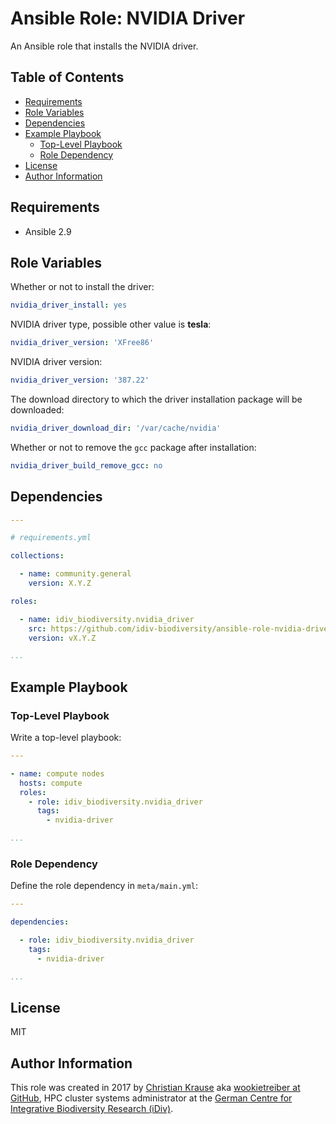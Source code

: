 Ansible Role: NVIDIA Driver
===========================

An Ansible role that installs the NVIDIA driver.

Table of Contents
-----------------

<!-- toc -->

- [Requirements](#requirements)
- [Role Variables](#role-variables)
- [Dependencies](#dependencies)
- [Example Playbook](#example-playbook)
  * [Top-Level Playbook](#top-level-playbook)
  * [Role Dependency](#role-dependency)
- [License](#license)
- [Author Information](#author-information)

<!-- tocstop -->

Requirements
------------

- Ansible 2.9

Role Variables
--------------

Whether or not to install the driver:

```yml
nvidia_driver_install: yes
```

NVIDIA driver type, possible other value is **tesla**:

```yml
nvidia_driver_version: 'XFree86'
```

NVIDIA driver version:

```yml
nvidia_driver_version: '387.22'
```

The download directory to which the driver installation package will be
downloaded:

```yml
nvidia_driver_download_dir: '/var/cache/nvidia'
```

Whether or not to remove the `gcc` package after installation:

```yml
nvidia_driver_build_remove_gcc: no
```

Dependencies
------------

```yml
---

# requirements.yml

collections:

  - name: community.general
    version: X.Y.Z

roles:

  - name: idiv_biodiversity.nvidia_driver
    src: https://github.com/idiv-biodiversity/ansible-role-nvidia-driver
    version: vX.Y.Z

...
```

Example Playbook
----------------

### Top-Level Playbook

Write a top-level playbook:

```yml
---

- name: compute nodes
  hosts: compute
  roles:
    - role: idiv_biodiversity.nvidia_driver
      tags:
        - nvidia-driver

...
```

### Role Dependency

Define the role dependency in `meta/main.yml`:

```yml
---

dependencies:

  - role: idiv_biodiversity.nvidia_driver
    tags:
      - nvidia-driver

...
```

License
-------

MIT

Author Information
------------------

This role was created in 2017 by [Christian Krause][author] aka [wookietreiber
at GitHub][wookietreiber], HPC cluster systems administrator at the [German
Centre for Integrative Biodiversity Research (iDiv)][idiv].


[author]: https://www.idiv.de/en/groups_and_people/employees/details/61.html
[idiv]: https://www.idiv.de/
[wookietreiber]: https://github.com/wookietreiber
